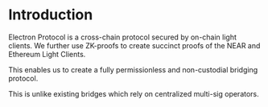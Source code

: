 # Introduction

Electron Protocol is a cross-chain protocol secured by on-chain light clients. We further use ZK-proofs to create succinct proofs of the NEAR and Ethereum Light Clients.

This enables us to create a fully permissionless and non-custodial bridging protocol.

This is unlike existing bridges which rely on centralized multi-sig operators.

